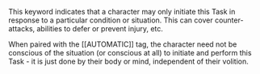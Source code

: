 This keyword indicates that a character may only initiate this Task in response to a particular condition or situation. This can cover counter-attacks, abilities to defer or prevent injury, etc.

When paired with the [[AUTOMATIC]] tag, the character need not be conscious of the situation (or conscious at all) to initiate and perform this Task - it is just done by their body or mind, independent of their volition. 